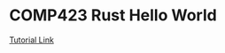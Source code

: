 # COMP423 Rust Hello World
[Tutorial Link](https://meepyster.github.io/comp423-course-notes/tutorials/rust-setup/)
